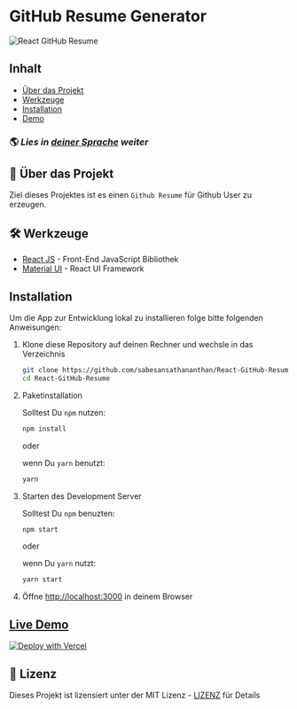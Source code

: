 # GitHub Resume Generator

![React GitHub Resume](../src/assets/readme/screenshot.png)

## Inhalt

- [Über das Projekt](#about)
- [Werkzeuge](#built-with)
- [Installation](#installation)
- [Demo](#live-demo)

### 🌎 _Lies in [deiner Sprache](.Translations.md) weiter_

<h2 id='about'>🤔 Über das Projekt</h2>

Ziel dieses Projektes ist es einen `Github Resume` für Github User zu erzeugen.

<h2 id='built-with'>🛠️ Werkzeuge</h2>

- [React JS](https://reactjs.org/) - Front-End JavaScript Bibliothek
- [Material UI](https://material-ui.com/) - React UI Framework

<h2 id='installation'>Installation</h2>

Um die App zur Entwicklung lokal zu installieren folge bitte folgenden Anweisungen:

1. Klone diese Repository auf deinen Rechner und wechsle in das Verzeichnis

   ```bash
   git clone https://github.com/sabesansathananthan/React-GitHub-Resume.git
   cd React-GitHub-Resume
   ```

2. Paketinstallation

   Solltest Du `npm` nutzen:

   ```bash
   npm install
   ```

   oder

   wenn Du `yarn` benutzt:

   ```bash
   yarn
   ```

3. Starten des Development Server

   Solltest Du `npm` benuzten:

   ```bash
   npm start
   ```

   oder

   wenn Du `yarn` nutzt:

   ```bash
   yarn start
   ```

4. Öffne <http://localhost:3000> in deinem Browser

<h2 id='live-demo'><a href="https://react-github-resume.vercel.app/">Live Demo</a></h2>

[![Deploy with Vercel](https://vercel.com/button)](https://vercel.com/new/git/external?repository-url=https://github.com/sabesansathananthan/React-GitHub-Resume)

## 📄 Lizenz

Dieses Projekt ist lizensiert unter der MIT Lizenz - [LIZENZ](../LICENSE) für Details
